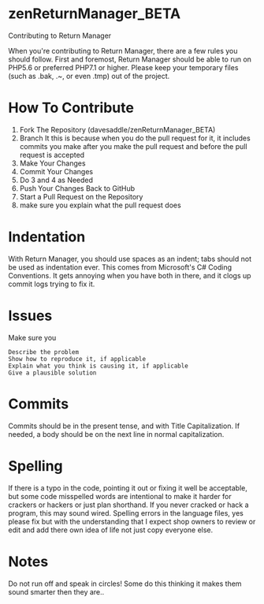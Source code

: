 # zenReturnManager_BETA
Contributing to Return Manager

When you're contributing to Return Manager, there are a few rules you should follow. First and foremost, Return Manager should be able to run on PHP5.6 or preferred PHP7.1 or higher. Please keep your temporary files (such as .bak, .~, or even .tmp) out of the project.

How To Contribute
==============
 1)   Fork The Repository (davesaddle/zenReturnManager_BETA)
 2)   Branch It this is because when you do the pull request for it, it includes commits you make after you make the pull request and before the pull request is accepted
 3)   Make Your Changes
 4)   Commit Your Changes
 5)   Do 3 and 4 as Needed
 6)   Push Your Changes Back to GitHub
 7)   Start a Pull Request on the Repository
 8)   make sure you explain what the pull request does

Indentation
==============
With Return Manager, you should use spaces as an indent; tabs should not be used as indentation ever. This comes from Microsoft's C# Coding Conventions. It gets annoying when you have both in there, and it clogs up commit logs trying to fix it. 

Issues
==============
Make sure you

    Describe the problem
    Show how to reproduce it, if applicable
    Explain what you think is causing it, if applicable
    Give a plausible solution

Commits
==============
Commits should be in the present tense, and with Title Capitalization. If needed, a body should be on the next line in normal capitalization. 

Spelling
==============
If there is a typo in the code, pointing it out or fixing it well be acceptable, but some code misspelled words are intentional to make it harder for crackers or hackers or just plan shorthand.  If you never cracked or hack a program, this may sound wired.  Spelling errors in the language files, yes please fix but with the understanding that I expect shop owners to review or edit and add there own idea of life not just copy everyone else. 

Notes
=============
Do not run off and speak in circles! Some do this thinking it makes them sound smarter then they are.. 

